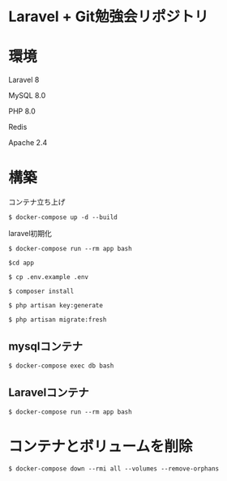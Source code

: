 # Laravel + Git勉強会リポジトリ

# 環境

Laravel 8

MySQL 8.0

PHP 8.0

Redis

Apache 2.4

# 構築

コンテナ立ち上げ

```
$ docker-compose up -d --build
```
laravel初期化
```
$ docker-compose run --rm app bash

$cd app

$ cp .env.example .env

$ composer install

$ php artisan key:generate

$ php artisan migrate:fresh
```



## mysqlコンテナ
```
$ docker-compose exec db bash
```

## Laravelコンテナ
```
$ docker-compose run --rm app bash
```

# コンテナとボリュームを削除
```
$ docker-compose down --rmi all --volumes --remove-orphans
```

